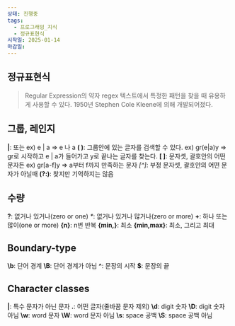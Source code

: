 ```yaml
---
상태: 진행중
tags:
  - 프로그래밍_지식
  - 정규표현식
시작일: 2025-01-14
마감일:
---
```


## 정규표현식
> Regular Expression의 약자 regex
>텍스트에서 특정한 패턴을 찾을 때 유용하게 사용할 수 있다.
>1950년 Stephen Cole Kleene에 의해 개발되어졌다.

## 그룹, 레인지
**|**: 또는
	ex) e | a   => e 나 a
**( )**: 그룹안에 있는 글자를 검색할 수 있다.
	ex) gr(e|a)y => gr로 시작하고 e | a가 들어가고 y로 끝나는 글자를 찾는다.
**[ ]**: 문자셋, 괄호안의 어떤 문자든
	ex) gr[a-f]y => a부터 f까지 만족하는 문자
_[^]_: 부정 문자셋, 괄호안의 어떤 문자가 아닐때
**(?:)**: 찾지만 기억하지는 않음

## 수량
**?**: 없거나 있거나(zero or one)
_*_: 없거나 있거나 많거나(zero or more)
**+**: 하나 또는 많이(one or more)
**{n}**: n번 반복
**{min,}**: 최소
**{min,max}**: 최소, 그리고 최대

## Boundary-type
**\b**: 단어 경계
**\B**: 단어 경계가 아님
**^**: 문장의 시작
**$**: 문장의 끝

## Character classes
**|**: 특수 문자가 아닌 문자
**.**: 어떤 글자(줄바꿈 문자 제외)
**\d**: digit 숫자
**\D**: digit 숫자 아님
**\w**: word 문자
**\W**: word 문자 아님
**\s**: space 공백
**\S**: space 공백 아님



